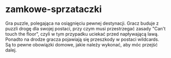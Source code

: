 # zamkowe-sprzataczki
Gra puzzle, polegająca na osiągnięciu pewnej destynacji. Gracz buduje z puzzli drogę dla swojej postaci, przy czym musi przestrzegać zasady "Can't touch the floor", czyli w tym przypadku uciekać przed napływającą lawą. Ponadto na drodze gracza pojawiają się przeszkody w postaci wildcards. Są to pewne obowiązki domowe, jakie należy wykonać, aby móc przejść dalej.
